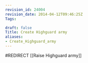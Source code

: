 ```yaml
---
revision_id: 24004
revision_date: 2014-04-12T09:46:25Z
Tags:

draft: false
Title: Create Highguard army
aliases:
- Create_Highguard_army
---
```

#REDIRECT [[Raise Highguard army]]